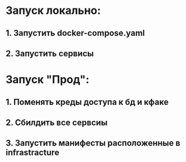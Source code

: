 # Запуск локально:

## 1. Запустить docker-compose.yaml
## 2. Запустить сервисы

# Запуск "Прод":

## 1. Поменять креды доступа к бд и кфаке
## 2. Сбилдить все сервсиы
## 3. Запустить манифесты расположенные в infrastracture
